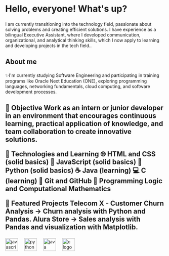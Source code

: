 <h1 align="left">Hello, everyone! What's up?</h1>

###

<p align="left">I am currently transitioning into the technology field, passionate about solving problems and creating efficient solutions.
I have experience as a bilingual Executive Assistant, where I developed communication, organizational, and analytical thinking skills, which I now apply to learning and developing projects in the tech field..</p>

###

<h2 align="left">About me</h2>

###

<p align="left">✨I'm currently studying Software Engineering and participating in training programs like Oracle Next Education (ONE), exploring programming languages, networking fundamentals, cloud computing, and software development processes.<br> </p>

###

<h2 align="left">🎯 Objective
Work as an intern or junior developer in an environment that encourages continuous learning, practical application of knowledge, and team collaboration to create innovative solutions.


🚀 Technologies and Learning
🌐 HTML and CSS (solid basics)
📜 JavaScript (solid basics)
🐍 Python (solid basics)
☕ Java (learning)
💻 C (learning)
📁 Git and GitHub
🧩 Programming Logic and Computational Mathematics

📌 Featured Projects
Telecom X - Customer Churn Analysis → Churn analysis with Python and Pandas.
Alura Store → Sales analysis with Pandas and visualization with Matplotlib.</h2>

###

<div align="left">
  <img src="https://cdn.jsdelivr.net/gh/devicons/devicon/icons/javascript/javascript-original.svg" height="40" alt="javascript logo"  />
  <img width="12" />
  <img src="https://cdn.jsdelivr.net/gh/devicons/devicon/icons/python/python-original.svg" height="40" alt="python logo"  />
  <img width="12" />
  <img src="https://cdn.jsdelivr.net/gh/devicons/devicon/icons/java/java-original.svg" height="40" alt="java logo"  />
  <img width="12" />
  <img src="https://cdn.jsdelivr.net/gh/devicons/devicon/icons/c/c-original.svg" height="40" alt="c logo"  />
  <img width="12" />
</div>

###
